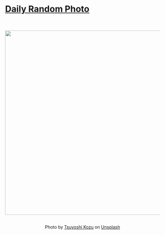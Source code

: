 # [Daily Random Photo](https://www.dailyrandomphoto.com/)

<div align="center">
  <br>
  <br>
  <a href="https://www.dailyrandomphoto.com/p/2025/2025-06-23/"><img src="https://images.unsplash.com/photo-1711869090270-02af29df0597?crop=entropy&cs=tinysrgb&fit=max&fm=jpg&ixid=M3w3NzUwOHwwfDF8cmFuZG9tfHx8fHx8fHx8MTc1MDYzOTk3NXw&ixlib=rb-4.1.0&q=80&w=1080" width="600px"></a>
  <br>
  <br>
  <p class="has-text-grey">Photo by <a href="https://unsplash.com/@tsuyoshikozu?utm_source=Daily%20Random%20Photo&amp;utm_medium=referral" target="_blank" rel="noopener noreferrer">Tsuyoshi Kozu</a> on <a href="https://unsplash.com/photos/a-bunch-of-yellow-and-pink-flowers-on-a-tree-vcA_HN4pufo?utm_source=Daily%20Random%20Photo&amp;utm_medium=referral" target="_blank" rel="noopener noreferrer">Unsplash</a></p>
</div>
